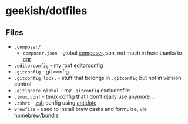 # geekish/dotfiles

## Files

- `.composer/`
    - `composer.json` - global [composer].json, not much in here thanks to [cgr]
- `.editorconfig` - my root [editorconfig]
- `.gitconfig` - git config
- `.gitconfig.local` - stuff that belongs in `.gitconfig` but not in version control
- `.gitignore.global` - my `.gitconfig` excludesfile
- `.tmux.conf` - [tmux] config that I don't really use anymore...
- `.zshrc` - [zsh] config using [antidote]
- `Brewfile` - used to install brew casks and formulae, via [homebrew/bundle]

[antidote]: https://github.com/mattmc3/antidote
[cgr]: https://github.com/consolidation/cgr
[composer]: https://getcomposer.org
[editorconfig]: https://editorconfig.org/
[homebrew/bundle]: https://github.com/Homebrew/homebrew-bundle
[tmux]: https://github.com/tmux/tmux
[zsh]: https://www.zsh.org/
